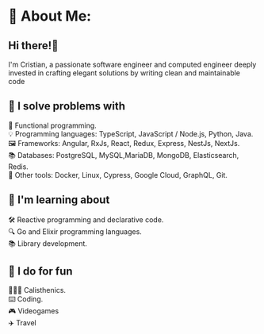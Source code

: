 # 💫 About Me:

## Hi there!👋
I'm Cristian, a passionate software engineer and computed engineer deeply invested in crafting elegant solutions by writing clean and maintainable code

## 🔧 I solve problems with
🚀 Functional programming.<br>
💡 Programming languages: TypeScript, JavaScript / Node.js, Python, Java.<br>
🖼️ Frameworks: Angular, RxJs, React, Redux, Express, NestJs, NextJs.<br>
📚 Databases: PostgreSQL, MySQL,MariaDB, MongoDB, Elasticsearch, Redis. <br>
🎯 Other tools: Docker, Linux, Cypress, Google Cloud, GraphQL, Git.<br>

## 📖 I'm learning about
🛠️ Reactive programming and declarative code.<br>
🔍 Go and Elixir programming languages.<br>
📚 Library development.<br>

## 💪 I do for fun
🤸🏻‍♂️ Calisthenics. <br>
⌨️ Coding. <br>
🎮 Videogames <br>
✈️ Travel <br>
